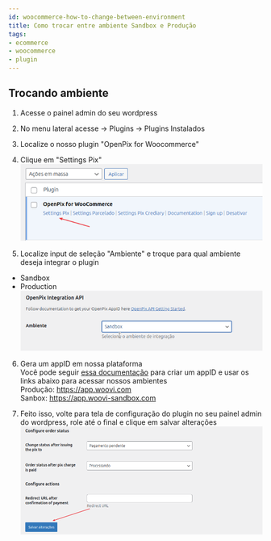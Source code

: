 ```yaml
---
id: woocommerce-how-to-change-between-environment
title: Como trocar entre ambiente Sandbox e Produção
tags:
- ecommerce
- woocommerce
- plugin
---
```


## Trocando ambiente 

1. Acesse o painel admin do seu wordpress  
2. No menu lateral acesse -> Plugins -> Plugins Instalados  
3. Localize o nosso plugin "OpenPix for Woocommerce"  
4. Clique em "Settings Pix"  
![](./__assets__/settings-pix.png)

5. Localize input de seleção "Ambiente" e troque para qual ambiente deseja integrar o plugin  
- Sandbox  
- Production  
![](./__assets__/choose-environment.png)

6. Gera um appID em nossa plataforma  
Você pode seguir [essa documentação](https://developers.openpix.com.br/docs/ecommerce/woocommerce/woocommerce-plugin) para criar um appID e usar os links abaixo para acessar nossos ambientes  
Produção: https://app.woovi.com  
Sanbox: https://app.woovi-sandbox.com  

7. Feito isso, volte para tela de configuração do plugin no seu painel admin do wordpress, role até o final e clique em salvar alterações
![](./__assets__/save-changes.png)  